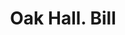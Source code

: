 ---
doi: 10.7916/D8C54XWH
date_other: '1850'
date_other_textual: 1850-1859
form: printed ephemera
genre:
- Invoices
name:
- Oak Hall
object_in_context_url: https://biggert.cul.columbia.edu/items/view/ave_biggert_00428
subject_hierarchical_geographic:
- Boston, Massachusetts, United States
subject_name:
- Oak Hall
title: Oak Hall. Bill
sort_title: Oak Hall. Bill
call_number: ave_biggert_00428
coordinates:
- 42.35805555555556,-71.06361111111111
pid: ave_biggert_00428
identifiers: ave_biggert_00428
permalink: /biggert/ave_biggert_00428/
layout: iiif-image-page
---